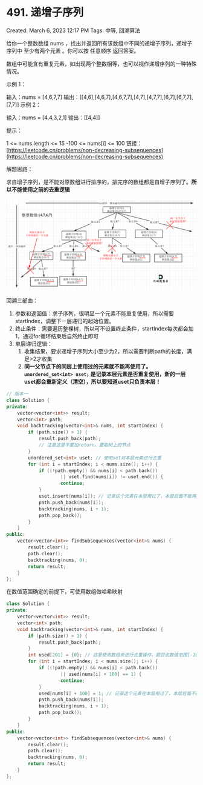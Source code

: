 # 491. 递增子序列

Created: March 6, 2023 12:17 PM
Tags: 中等, 回溯算法

给你一个整数数组 nums ，找出并返回所有该数组中不同的递增子序列，递增子序列中 至少有两个元素 。你可以按 任意顺序 返回答案。

数组中可能含有重复元素，如出现两个整数相等，也可以视作递增序列的一种特殊情况。

示例 1：

输入：nums = [4,6,7,7]
输出：[[4,6],[4,6,7],[4,6,7,7],[4,7],[4,7,7],[6,7],[6,7,7],[7,7]]
示例 2：

输入：nums = [4,4,3,2,1]
输出：[[4,4]]

提示：

1 <= nums.length <= 15
-100 <= nums[i] <= 100
链接：[https://leetcode.cn/problems/non-decreasing-subsequences](https://leetcode.cn/problems/non-decreasing-subsequences)

解题思路：

求自增子序列，是不能对原数组进行排序的，排完序的数组都是自增子序列了。**所以不能使用之前的去重逻辑**

![Untitled](Untitled%209.png)

回溯三部曲：

1. 参数和返回值：求子序列，很明显一个元素不能重复使用，所以需要startIndex，调整下一层递归的起始位置。
2. 终止条件：需要遍历整棵树，所以可不设置终止条件，startIndex每次都会加1，通过for循环结束后自然终止即可
3. 单层递归逻辑：
    1. 收集结果，要求递增子序列大小至少为2，所以需要判断path的长度，满足>2才收集
    2. **同一父节点下的同层上使用过的元素就不能再使用了。`unordered_set<int> uset;` 是记录本层元素是否重复使用，新的一层uset都会重新定义（清空），所以要知道uset只负责本层！**

```cpp
// 版本一
class Solution {
private:
    vector<vector<int>> result;
    vector<int> path;
    void backtracking(vector<int>& nums, int startIndex) {
        if (path.size() > 1) {
            result.push_back(path);
            // 注意这里不要加return，要取树上的节点
        }
        unordered_set<int> uset; // 使用set对本层元素进行去重
        for (int i = startIndex; i < nums.size(); i++) {
            if ((!path.empty() && nums[i] < path.back())
                    || uset.find(nums[i]) != uset.end()) {
                    continue;
            }
            uset.insert(nums[i]); // 记录这个元素在本层用过了，本层后面不能再用了
            path.push_back(nums[i]);
            backtracking(nums, i + 1);
            path.pop_back();
        }
    }
public:
    vector<vector<int>> findSubsequences(vector<int>& nums) {
        result.clear();
        path.clear();
        backtracking(nums, 0);
        return result;
    }
};
```

在数值范围确定的前提下，可使用数组做哈希映射

```cpp
class Solution {
private:
    vector<vector<int>> result;
    vector<int> path;
    void backtracking(vector<int>& nums, int startIndex) {
        if (path.size() > 1) {
            result.push_back(path);
        }
        int used[201] = {0}; // 这里使用数组来进行去重操作，题目说数值范围[-100, 100]
        for (int i = startIndex; i < nums.size(); i++) {
            if ((!path.empty() && nums[i] < path.back())
                    || used[nums[i] + 100] == 1) {
                    continue;
            }
            used[nums[i] + 100] = 1; // 记录这个元素在本层用过了，本层后面不能再用了
            path.push_back(nums[i]);
            backtracking(nums, i + 1);
            path.pop_back();
        }
    }
public:
    vector<vector<int>> findSubsequences(vector<int>& nums) {
        result.clear();
        path.clear();
        backtracking(nums, 0);
        return result;
    }
};
```